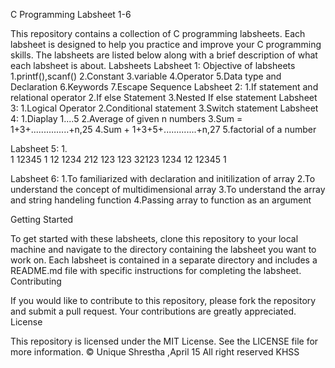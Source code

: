 C Programming Labsheet 1-6

This repository contains a collection of C programming labsheets. Each labsheet is designed to help you practice and improve your C programming skills. The labsheets are listed below along with a brief description of what each labsheet is about.
Labsheets
Labsheet 1:
   Objective of labsheets 
   1.printf(),scanf()
   2.Constant
   3.variable
   4.Operator
   5.Data type and Declaration
   6.Keywords
   7.Escape Sequence
Labsheet 2:
   1.If statement and relational operator 
   2.If else Statement
   3.Nested If else statement
 Labsheet 3:
   1.Logical Operator
   2.Conditional statement
   3.Switch statement
 Labsheet 4:
   1.Diaplay 1....5
   2.Average of given n numbers
   3.Sum = 1+3+...............+n,25
   4.Sum + 1+3+5+.............+n,27
   5.factorial of a number
   
Labsheet 5:
   1.                     
       1                  12345          1
       12                 1234          212
       123                123          32123
       1234               12
       12345              1
  
  Labsheet 6:
    1.To familiarized with declaration and initilization of array
    2.To understand the concept of multidimensional array
    3.To understand the array and string handeling function
    4.Passing array to function as an argument 
 
Getting Started

To get started with these labsheets, clone this repository to your local machine and navigate to the directory containing the labsheet you want to work on. Each labsheet is contained in a separate directory and includes a README.md file with specific instructions for completing the labsheet.
Contributing

If you would like to contribute to this repository, please fork the repository and submit a pull request. Your contributions are greatly appreciated.
License

This repository is licensed under the MIT License. See the LICENSE file for more information.
&copy; Unique Shrestha ,April 15  All right reserved KHSS
